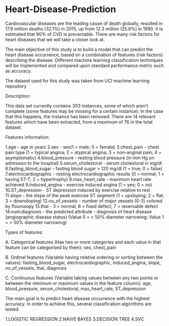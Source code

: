 # Heart-Disease-Prediction

Cardiovascular diseases are the leading cause of death globally, resulted in 17.9 million deaths (32.1%) in 2015, up from 12.3 million (25.8%) in 1990. It is estimated that 90% of CVD is preventable. There are many risk factors for heart diseases that we will take a closer look at.

The main objective of this study is to build a model that can predict the heart disease occurrence, based on a combination of features (risk factors) describing the disease. Different machine learning classification techniques will be implemented and compared upon standard performance metric such as accuracy.

The dataset used for this study was taken from UCI machine learning repository

Description:

This data set currently contains 303 instances, some of which aren't complete (some features may be missing for a certain instance). In the case that this happens, the instance has been removed. There are 14 relevant features which have been extracted, from a maximum of 76 in the total dataset.

Features information:

1.age - age in years
2.sex - sex(1 = male; 0 = female)
3.chest_pain - chest pain type (1 = typical angina; 2 = atypical angina; 3 = non-anginal pain; 4 = asymptomatic)
4.blood_pressure - resting blood pressure (in mm Hg on admission to the hospital)
5.serum_cholestoral - serum cholestoral in mg/dl
6.fasting_blood_sugar - fasting blood sugar > 120 mg/dl (1 = true; 0 = false)
7.electrocardiographic - resting electrocardiographic results (0 = normal; 1 = having ST-T; 2 = hypertrophy)
8.max_heart_rate - maximum heart rate achieved
9.induced_angina - exercise induced angina (1 = yes; 0 = no)
10.ST_depression - ST depression induced by exercise relative to rest
11.slope - the slope of the peak exercise ST segment (1 = upsloping; 2 = flat; 3 = downsloping)
12.no_of_vessels - number of major vessels (0-3) colored by flourosopy
13.thal - 3 = normal; 6 = fixed defect; 7 = reversable defect
14.num:diagnosis - the predicted attribute - diagnosis of heart disease (angiographic disease status) (Value 0 = < 50% diameter narrowing; Value 1 = > 50% diameter narrowing)


Types of features:

A. Categorical features (Has two or more categories and each value in that feature can be categorised by them): sex, chest_pain


B. Ordinal features (Variable having relative ordering or sorting between the values): fasting_blood_sugar, electrocardiographic, induced_angina, slope, no_of_vessels, thal, diagnosis


C. Continuous features (Variable taking values between any two points or between the minimum or maximum values in the feature column): age, blood_pressure, serum_cholestoral, max_heart_rate, ST_depression

The main goal  is to predict heart disease occurrence with the highest accuracy. In order to achieve this, several classification algorithms are tested. 

1.LOGISTIC REGRESSION
2.NAIVE BAYES
3.DECISION TREE
4.SVC

